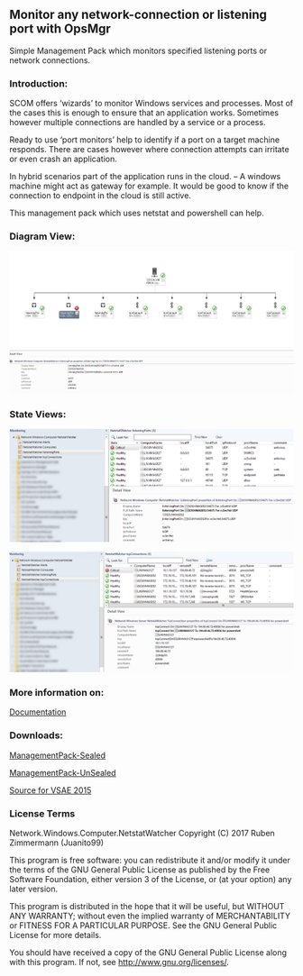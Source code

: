 ## Monitor any network-connection or listening port with OpsMgr

Simple Management Pack which monitors specified listening ports or network connections.


### Introduction:
SCOM offers ‘wizards’ to monitor Windows services and processes. Most of the cases this is enough to ensure that an application works.
Sometimes however multiple connections are handled by a service or a process. 

Ready to use ‘port monitors’ help to identify if a port on a target machine responds.
There are cases however where connection attempts can irritate or even crash an application.

In hybrid scenarios part of the application runs in the cloud. – A windows machine might act as gateway for example. It would be good to know if the connection to endpoint in the cloud is still active.

This management pack which uses netstat and powershell can help.



### Diagram View:
![DiagramView](https://raw.githubusercontent.com/Juanito99/Network.Windows.Computer.NetstatWatcher/master/PicturesForGitWebSite/Diagram%20view%20showing%20monitored%20listening%20ports%20and%20tcp%20connections.png)

### State Views:
![StateView_Listen](https://raw.githubusercontent.com/Juanito99/Network.Windows.Computer.NetstatWatcher/master/PicturesForGitWebSite/stateview%20showing%20listeningPorts.png)

![StateView_Connection](https://raw.githubusercontent.com/Juanito99/Network.Windows.Computer.NetstatWatcher/master/PicturesForGitWebSite/stateview%20showing%20tcpConnections.png)


### More information on:
[Documentation](https://github.com/Juanito99/Network.Windows.Computer.NetstatWatcher/blob/master/Documentation/Monitor%20any%20network-connection%20or%20listening%20port%20with%20SCOM%20-%20Git.pdf)


### Downloads:
[ManagementPack-Sealed](https://github.com/Juanito99/Network.Windows.Computer.NetstatWatcher/blob/master/Network.Windows.Computer.NetstatWatcher/Network.Windows.Computer.NetstatWatcher/bin/Release/Network.Windows.Computer.NetstatWatcher.mpb) 

[ManagementPack-UnSealed](https://github.com/Juanito99/Network.Windows.Computer.NetstatWatcher/blob/master/Network.Windows.Computer.NetstatWatcher/Network.Windows.Computer.NetstatWatcher/bin/Debug/Network.Windows.Computer.NetstatWatcher.mpb) 

[Source for VSAE 2015](https://github.com/Juanito99/Network.Windows.Computer.NetstatWatcher/tree/master/Network.Windows.Computer.NetstatWatcher/Network.Windows.Computer.NetstatWatcher)




### License Terms

Network.Windows.Computer.NetstatWatcher
Copyright (C) 2017 Ruben Zimmermann (Juanito99)

This program is free software: you can redistribute it and/or modify
it under the terms of the GNU General Public License as published by
the Free Software Foundation, either version 3 of the License, or
(at your option) any later version.

This program is distributed in the hope that it will be useful,
but WITHOUT ANY WARRANTY; without even the implied warranty of
MERCHANTABILITY or FITNESS FOR A PARTICULAR PURPOSE.  See the
GNU General Public License for more details.

You should have received a copy of the GNU General Public License
along with this program.  If not, see <http://www.gnu.org/licenses/>.
